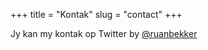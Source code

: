 +++
title = "Kontak"
slug = "contact"
+++

Jy kan my kontak op Twitter by [@ruanbekker](https://twitter.com)
